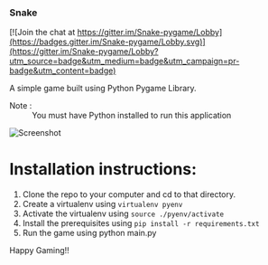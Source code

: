 ### Snake

[![Join the chat at https://gitter.im/Snake-pygame/Lobby](https://badges.gitter.im/Snake-pygame/Lobby.svg)](https://gitter.im/Snake-pygame/Lobby?utm_source=badge&utm_medium=badge&utm_campaign=pr-badge&utm_content=badge)

A simple game built using Python Pygame Library.

<dl>
  <dt>Note : </dt>
  <dd>You must have Python installed to run this application</dd>
</dl>

![Screenshot](https://cloud.githubusercontent.com/assets/18749480/16371338/ad6861c4-3c63-11e6-85eb-fa8af1c726d4.png "Screenshot")

# Installation instructions:

1. Clone the repo to your computer and cd to that directory.
2. Create a virtualenv using `virtualenv pyenv`
3. Activate the virtualenv using `source ./pyenv/activate`
4. Install the prerequisites using `pip install -r requirements.txt`
5. Run the game using python main.py

Happy Gaming!! 
